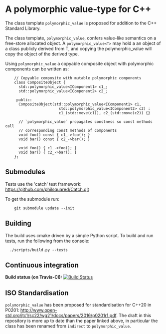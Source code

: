 # A polymorphic value-type for C++

The class template `polymorphic_value` is proposed for addition to the C++ Standard Library.

The class template, `polymorphic_value`, confers value-like semantics on a free-store
allocated object.  A `polymorphic_value<T>` may hold a an object of a class publicly
derived from T, and copying the polymorphic_value<T> will copy the object of the derived
type.

Using `polymorphic_value` a copyable composite object with polymorphic components can be
written as:

~~~ {.cpp}
    // Copyable composite with mutable polymorphic components
    class CompositeObject {
      std::polymorphic_value<IComponent1> c1_;
      std::polymorphic_value<IComponent2> c2_;

     public:
      CompositeObject(std::polymorphic_value<IComponent1> c1,
                        std::polymorphic_value<IComponent2> c2) :
                        c1_(std::move(c1)), c2_(std::move(c2)) {}

      // `polymorphic_value` propagates constness so const methods call 
      // corresponding const methods of components
      void foo() const { c1_->foo(); }
      void bar() const { c2_->bar(); }
      
      void foo() { c1_->foo(); }
      void bar() { c2_->bar(); }
    };
~~~

## Submodules
Tests use the 'catch' test framework: <https://github.com/philsquared/Catch.git>

To get the submodule run:

```
    git submodule update --init
```

## Building
The build uses cmake driven by a simple Python script. To build and run tests, run the following from the console:

```
  ./scripts/build.py --tests
```

## Continuous integration
**Build status (on Travis-CI):** [![Build Status](https://travis-ci.org/jbcoe/inline_visitor.svg?branch=master)](https://travis-ci.org/jbcoe/indirect)

## ISO Standardisation
`polymorphic_value` has been proposed for standardisation for C++20 in P0201: <http://www.open-std.org/jtc1/sc22/wg21/docs/papers/2016/p0201r1.pdf>.
The draft in this repository is more up to date than the paper linked above, in particular the class has been renamed from `indirect` to `polymorphic_value`.
